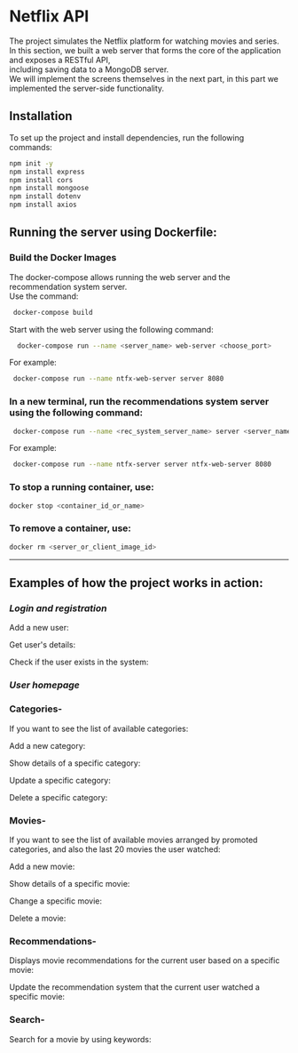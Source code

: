 # Netflix API
The project simulates the Netflix platform for watching movies and series.  
In this section, we built a web server that forms the core of the application and exposes a RESTful API,  
including saving data to a MongoDB server.  
We will implement the screens themselves in the next part, in this part we implemented the server-side functionality.  

## Installation
To set up the project and install dependencies, run the following commands:  
```bash
npm init -y  
npm install express  
npm install cors  
npm install mongoose  
npm install dotenv  
npm install axios  
```

## Running the server using Dockerfile:  
### Build the Docker Images
The docker-compose allows running the web server and the recommendation system server.  
Use the command:  
  ```bash
   docker-compose build 
  ```
Start with the web server using the following command:  
  ```bash
    docker-compose run --name <server_name> web-server <choose_port>
  ```
For example:
   ```bash
    docker-compose run --name ntfx-web-server server 8080
   ```
### In a new terminal, run the recommendations system server using the following command:
   ```bash
    docker-compose run --name <rec_system_server_name> server <server_name> <choose_port>
   ```
For example:
   ```bash
    docker-compose run --name ntfx-server server ntfx-web-server 8080
   ```
### To stop a running container, use:
   ```bash
   docker stop <container_id_or_name>
   ```
### To remove a container, use:
   ```bash
   docker rm <server_or_client_image_id>
   ```
---
## Examples of how the project works in action: 
### _Login and registration_  
Add a new user:  

Get user's details:  

Check if the user exists in the system:  

### _User homepage_  
### Categories-  

If you want to see the list of available categories:  

Add a new category:  

Show details of a specific category:  

Update a specific category:  

Delete a specific category:  

### Movies-  

If you want to see the list of available movies arranged by promoted categories, and also the last 20 movies the user watched:  

Add a new movie:  

Show details of a specific movie:  

Change a specific movie:  

Delete a movie:  

### Recommendations-  

Displays movie recommendations for the current user based on a specific movie:  

Update the recommendation system that the current user watched a specific movie:  

### Search-  

Search for a movie by using keywords:  




